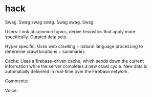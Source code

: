 hack
====

Swag. Swag swag swag. Swag swag. Swag



Users: Look at common topics, derive heuristics that apply more specifically. Curated data sets.

Hyper specific: Uses web crawling + natural language processing to determine crawl locations + summaries.

Cache: Uses a firebase-driven cache, which sends down the current information while the server completes a new crawl cycle. New data is automatially delivered in real-time over the Firebase network.

Comments: 

Voice:
